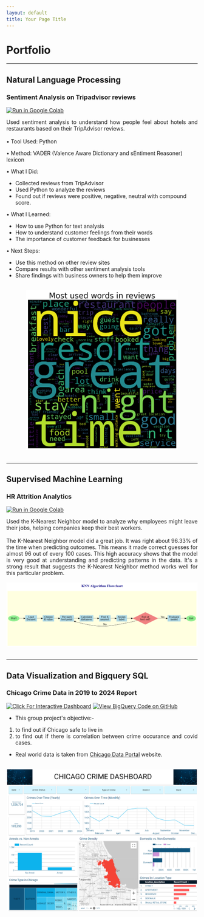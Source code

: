 ```yaml
---
layout: default
title: Your Page Title
---
```


# Portfolio

---

## Natural Language Processing

### Sentiment Analysis on Tripadvisor reviews

[![Run in Google Colab](https://img.shields.io/badge/Colab-Run_in_Google_Colab-blue?logo=Google&logoColor=FDBA18)](https://colab.research.google.com/drive/1GWBoZ82PrUXAquEyJ8PlkOQHQKmtSiMP?usp=sharing)

<div style="text-align: justify">Used sentiment analysis to understand how people feel about hotels and restaurants based on their TripAdvisor reviews.</div>
<br>
• Tool Used: Python

• Method: VADER (Valence Aware Dictionary and sEntiment Reasoner) lexicon

• What I Did:
  - Collected reviews from TripAdvisor
  - Used Python to analyze the reviews
  - Found out if reviews were positive, negative, neutral with compound score.

• What I Learned:
  - How to use Python for text analysis
  - How to understand customer feelings from their words
  - The importance of customer feedback for businesses

• Next Steps:
  - Use this method on other review sites
  - Compare results with other sentiment analysis tools
  - Share findings with business owners to help them improve
<br>
<center><img src="images/most_used_words.png" width="400"/></center>
<br>

---

## Supervised Machine Learning

### HR Attrition Analytics

[![Run in Google Colab](https://img.shields.io/badge/Colab-Run_in_Google_Colab-blue?logo=Google&logoColor=FDBA18)](https://colab.research.google.com/drive/1-SGc3R11sbXpsAOuD6MjyBlS15zoaPjO?usp=sharing)

<div style="text-align: justify">Used the K-Nearest Neighbor model to analyze why employees might leave their jobs, helping companies keep their best workers.</div>
<br>
<div style="text-align: justify">The K-Nearest Neighbor model did a great job. It was right about 96.33% of the time when predicting outcomes. This means it made correct guesses for almost 96 out of every 100 cases. This high accuracy shows that the model is very good at understanding and predicting patterns in the data. It's a strong result that suggests the K-Nearest Neighbor method works well for this particular problem.</div>
<br>
<center><img src="images/knn.png"/></center>
<br>

---

## Data Visualization and Bigquery SQL

### Chicago Crime Data in 2019 to 2024 Report

[![Click For Interactive Dashboard](https://img.shields.io/badge/build-Click_For_Interactive_Dashboard-blue?logo=looker&logoColor=FDBA18&label=Looker)](https://lookerstudio.google.com/reporting/4749d3f8-e95c-4425-b013-c3cf44127102)
[![View BigQuery Code on GitHub](https://img.shields.io/badge/GitHub-View_BigQuery_Code_on_GitHub-blue?logo=GitHub)](https://lianabhr.github.io/SQL/)

<div style="text-align: justify">
  
  - This group project's objective:-
    <br>
  1. to find out if Chicago safe to live in 
  2. to find out if there is correlation between crime occurance and covid cases.
     <br>
  - Real world data is taken from <a href="https://data.cityofchicago.org/">Chicago Data Portal</a> website.</div>
<br>
<center><img src="images/looker1.png" width="500"/></center>
<br>
